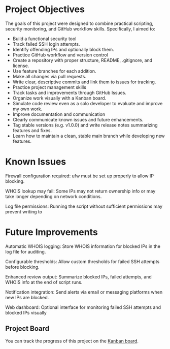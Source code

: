 # Project Objectives
The goals of this project were designed to combine practical scripting, security monitoring, and GitHub workflow skills. Specifically, I aimed to:
- Build a functional security tool
- Track failed SSH login attempts.
- Identify offending IPs and optionally block them.
- Practice GitHub workflow and version control
- Create a repository with proper structure, README, .gitignore, and license.
- Use feature branches for each addition.
- Make all changes via pull requests.
- Write clear, descriptive commits and link them to issues for tracking.
- Practice project management skills
- Track tasks and improvements through GitHub Issues.
- Organize work visually with a Kanban board.
- Simulate code review even as a solo developer to evaluate and improve my own work.
- Improve documentation and communication
- Clearly communicate known issues and future enhancements.
- Tag stable versions (e.g. v1.0.0) and write release notes summarizing features and fixes.
- Learn how to maintain a clean, stable main branch while developing new features.



# Known Issues
Firewall configuration required: ufw must be set up properly to allow IP blocking.

WHOIS lookup may fail: Some IPs may not return ownership info or may take longer depending on network conditions.

Log file permissions: Running the script without sufficient permissions may prevent writing to 

# Future Improvements
Automatic WHOIS logging: Store WHOIS information for blocked IPs in the log file for auditing.

Configurable thresholds: Allow custom thresholds for failed SSH attempts before blocking.

Enhanced review output: Summarize blocked IPs, failed attempts, and WHOIS info at the end of script runs.

Notification integration: Send alerts via email or messaging platforms when new IPs are blocked.

Web dashboard: Optional interface for monitoring failed SSH attempts and blocked IPs visually

## Project Board

You can track the progress of this project on the [Kanban board](https://github.com/users/Faisen0/projects/2/views/1).
